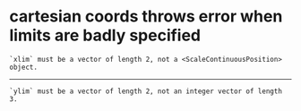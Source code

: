 # cartesian coords throws error when limits are badly specified

    `xlim` must be a vector of length 2, not a <ScaleContinuousPosition> object.

---

    `ylim` must be a vector of length 2, not an integer vector of length 3.

